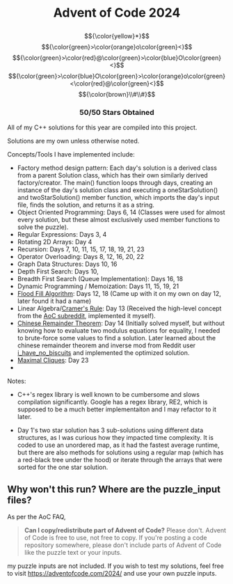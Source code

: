# <p align="center">Advent of Code 2024 </p>
$${\color{yellow}*}$$
$${\color{green}>\color{orange}o\color{green}<}$$
$${\color{green}>\color{red}@\color{green}>\color{blue}O\color{green}<}$$
$${\color{green}>\color{blue}O\color{green}>\color{orange}o\color{green}<\color{red}@\color{green}<}$$
$${\color{brown}\\#\\#}$$
### <p align="center">50/50 Stars Obtained</p>

All of my C++ solutions for this year are compiled into this project.

Solutions are my own unless otherwise noted.

Concepts/Tools I have implemented include:

- Factory method design pattern: Each day's solution is a derived class from a parent Solution class, which has their own similarly derived factory/creator. The main() function loops through days, creating an instance of the day's solution class and executing a oneStarSolution() and twoStarSolution() member function, which imports the day's input file, finds the solution, and returns it as a string.
- Object Oriented Programming: Days 6, 14 (Classes were used for almost every solution, but these almost exclusively used member functions to solve the puzzle).
- Regular Expressions: Days 3, 4
- Rotating 2D Arrays: Day 4
- Recursion: Days 7, 10, 11, 15, 17, 18, 19, 21, 23
- Operator Overloading: Days 8, 12, 16, 20, 22
- Graph Data Structures: Days 10, 16
- Depth First Search: Days 10, 
- Breadth First Search (Queue Implementation): Days 16, 18
- Dynamic Programming / Memoization: Days 11, 15, 19, 21
- [Flood Fill Algorithm](https://en.wikipedia.org/wiki/Flood_fill): Days 12, 18 (Came up with it on my own on day 12, later found it had a name)
- Linear Algebra/[Cramer's Rule](https://en.wikipedia.org/wiki/Cramer%27s_rule): Day 13 (Received the high-level concept from the [AoC subreddit](https://www.reddit.com/r/adventofcode/), implemented it myself).
- [Chinese Remainder Theorem](https://en.wikipedia.org/wiki/Chinese_remainder_theorem): Day 14 (Initially solved myself, but without knowing how to evaluate two modulus equations for equality, I needed to brute-force some values to find a solution. Later learned about the chinese remainder theorem and inverse mod from Reddit user [i_have_no_biscuits](https://www.reddit.com/r/adventofcode/comments/1he0asr/comment/m1zzfsh/) and implemented the optimized solution.
- [Maximal Cliques](https://en.wikipedia.org/wiki/Clique_problem): Day 23
- 

  
Notes:

- C++'s regex library is well known to be cumbersome and slows compilation significantly. Google has a regex library, RE2, which is supposed to be a much better implementaiton and I may refactor to it later.

- Day 1's two star solution has 3 sub-solutions using different data structures, as I was curious how they impacted time complexity. It is coded to use an unordered map, as it had the fastest average runtime, but there are also methods for solutions using a regular map (which has a red-black tree under the hood) or iterate through the arrays that were sorted for the one star solution.

## Why won't this run? Where are the puzzle_input files?

As per the AoC FAQ, 

>**Can I copy/redistribute part of Advent of Code?** Please don't. Advent of Code is free to use, not free to copy. If you're posting a code repository somewhere, please don't include parts of Advent of Code like the puzzle text or your inputs.

my puzzle inputs are not included. If you wish to test my solutions, feel free to visit https://adventofcode.com/2024/ and use your own puzzle inputs.
